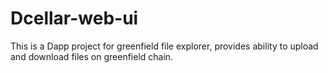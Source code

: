 # Dcellar-web-ui

This is a Dapp project for greenfield file explorer, provides ability to upload and download files
on greenfield chain.
